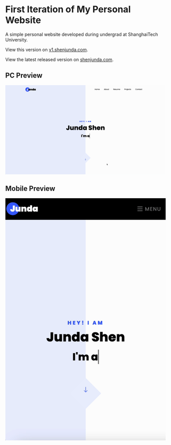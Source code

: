 # First Iteration of My Personal Website

A simple personal website developed during undergrad at ShanghaiTech University.

View this version on [v1.shenjunda.com](https://v1.shenjunda.com).

View the latest released version on [shenjunda.com](https://shenjunda.com).

## PC Preview
![PC Recording](./images/PC_recording.gif)

## Mobile Preview
![Mobile Recording](./images/Mobile_recording.gif)
